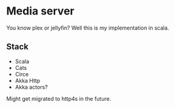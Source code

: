 
# Media server

You know plex or jellyfin?
Well this is my implementation in scala.

## Stack

- Scala
- Cats
- Circe
- Akka Http
- Akka actors?

Might get migrated to http4s in the future.

